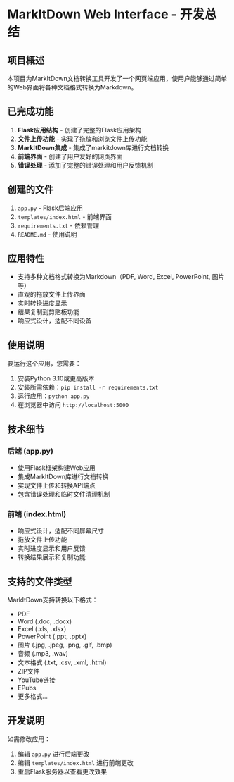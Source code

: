 # MarkItDown Web Interface - 开发总结

## 项目概述

本项目为MarkItDown文档转换工具开发了一个网页端应用，使用户能够通过简单的Web界面将各种文档格式转换为Markdown。

## 已完成功能

1. **Flask应用结构** - 创建了完整的Flask应用架构
2. **文件上传功能** - 实现了拖放和浏览文件上传功能
3. **MarkItDown集成** - 集成了markitdown库进行文档转换
4. **前端界面** - 创建了用户友好的网页界面
5. **错误处理** - 添加了完整的错误处理和用户反馈机制

## 创建的文件

1. `app.py` - Flask后端应用
2. `templates/index.html` - 前端界面
3. `requirements.txt` - 依赖管理
4. `README.md` - 使用说明

## 应用特性

- 支持多种文档格式转换为Markdown（PDF, Word, Excel, PowerPoint, 图片等）
- 直观的拖放文件上传界面
- 实时转换进度显示
- 结果复制到剪贴板功能
- 响应式设计，适配不同设备

## 使用说明

要运行这个应用，您需要：

1. 安装Python 3.10或更高版本
2. 安装所需依赖：`pip install -r requirements.txt`
3. 运行应用：`python app.py`
4. 在浏览器中访问 `http://localhost:5000`

## 技术细节

### 后端 (app.py)
- 使用Flask框架构建Web应用
- 集成MarkItDown库进行文档转换
- 实现文件上传和转换API端点
- 包含错误处理和临时文件清理机制

### 前端 (index.html)
- 响应式设计，适配不同屏幕尺寸
- 拖放文件上传功能
- 实时进度显示和用户反馈
- 转换结果展示和复制功能

## 支持的文件类型

MarkItDown支持转换以下格式：
- PDF
- Word (.doc, .docx)
- Excel (.xls, .xlsx)
- PowerPoint (.ppt, .pptx)
- 图片 (.jpg, .jpeg, .png, .gif, .bmp)
- 音频 (.mp3, .wav)
- 文本格式 (.txt, .csv, .xml, .html)
- ZIP文件
- YouTube链接
- EPubs
- 更多格式...

## 开发说明

如需修改应用：

1. 编辑 `app.py` 进行后端更改
2. 编辑 `templates/index.html` 进行前端更改
3. 重启Flask服务器以查看更改效果